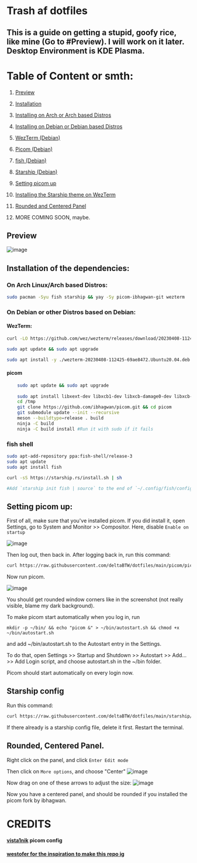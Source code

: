 # Trash af dotfiles
## This is a guide on getting a stupid, goofy rice, like mine (Go to #Preview). I will work on it later. Desktop Environment is KDE Plasma.

# Table of Content or smth:
1. [Preview](#preview)
2. [Installation](#install)
3. [Installing on Arch or Arch based Distros](#arch)
4. [Installing on Debian or Debian based Distros](#debian)


5. [WezTerm (Debian)](#wezterm-debian)
6. [Picom (Debian)](#picom-debian)
7. [fish (Debian)](#fish-debian)
8. [Starship (Debian)](#starship-debian)

9. [Setting picom up](#picom-setup)
10. [Installing the Starship theme on WezTerm](#starship-config)
11. [Rounded and Centered Panel](#rounded-panel)
12. MORE COMING SOON, maybe.

<a id="preview"></a>
## Preview

![image](https://user-images.githubusercontent.com/86793541/230784886-9422a41e-af54-4a9f-b5cb-96156a1de280.png)


<a id="install"></a>

## Installation of the dependencies:

<a id="arch"></a>

### On Arch Linux/Arch based Distros:
```sh
sudo pacman -Syu fish starship && yay -Sy picom-ibhagwan-git wezterm
```
<a id="debian"></a>

### On Debian or other Distros based on Debian:

<a id="wezterm-debian"></a>

#### WezTerm:

```sh 
curl -LO https://github.com/wez/wezterm/releases/download/20230408-112425-69ae8472/wezterm-20230408-112425-69ae8472.Ubuntu20.04.deb

sudo apt update && sudo apt upgrade

sudo apt install -y ./wezterm-20230408-112425-69ae8472.Ubuntu20.04.deb
```
<a id="picom-debian"></a>
#### picom
```sh
    sudo apt update && sudo apt upgrade
    
    sudo apt install libxext-dev libxcb1-dev libxcb-damage0-dev libxcb-xfixes0-dev libxcb-shape0-dev libxcb-render-util0-dev libxcb-render0-dev libxcb-randr0-dev libxcb-composite0-dev libxcb-image0-dev libxcb-present-dev libxcb-xinerama0-dev libpixman-1-dev libdbus-1-dev libconfig-dev libgl1-mesa-dev  libpcre2-dev  libevdev-dev uthash-dev libev-dev libx11-xcb-dev
    cd /tmp
    git clone https://github.com/ibhagwan/picom.git && cd picom
    git submodule update --init --recursive
    meson --buildtype=release . build
    ninja -C build
    ninja -C build install #Run it with sudo if it fails
```
<a id="fish-debian"></a>
### fish shell
```sh
sudo apt-add-repository ppa:fish-shell/release-3
sudo apt update
sudo apt install fish
```
<a id="starship-debian"></a>
```sh 
curl -sS https://starship.rs/install.sh | sh

#Add `starship init fish | source` to the end of `~/.config/fish/config.fish`
```    

<a id="picom-setup"></a>
## Setting picom up:
First of all, make sure that you've installed picom. 
If you did install it, open Settings, go to System and Monitor >> Compositor.
Here, disable `Enable on startup`

![image](https://user-images.githubusercontent.com/86793541/230785020-cb1129e8-844c-44de-99e2-138f23a68afe.png)

Then log out, then back in.
After logging back in, run this command:
```sh
curl https://raw.githubusercontent.com/deltaBTW/dotfiles/main/picom/picom.conf -o ~/.config/picom.conf
```

Now run picom. 

![image](https://user-images.githubusercontent.com/86793541/230785309-aa382a7f-8d67-4ad1-976d-9d38e6910624.png)

You should get rounded window corners like in the screenshot (not really visible, blame my dark background).

To make picom start automatically when you log in, run 

`mkdir -p ~/bin/ && echo "picom &" > ~/bin/autostart.sh && chmod +x ~/bin/autostart.sh`

and add ~/bin/autostart.sh to the Autostart entry in the Settings.

To do that, open Settings >> Startup and Shutdown >> Autostart >> Add... >> Add Login script, and choose autostart.sh in the ~/bin folder.

Picom should start automatically on every login now.

<a id="starship-install"></a>
## Starship config
Run this command: 
```sh 
curl https://raw.githubusercontent.com/deltaBTW/dotfiles/main/starship/starship.toml -o ~/.config
```
If there already is a starship config file, delete it first.
Restart the terminal.

<a id="rounded-panel"></a>
## Rounded, Centered Panel.
Right click on the panel, and click `Enter Edit mode`

Then click on `More options`, and choose "Center"
![image](https://user-images.githubusercontent.com/86793541/230786334-352e5146-3d6b-4b90-a120-e215bca72d40.png)

Now drag on one of these arrows to adjust the size:
![image](https://user-images.githubusercontent.com/86793541/230786381-9a9cfa81-5fb7-44fb-a671-e238c6dee6ed.png)

Now you have a centered panel, and should be rounded if you installed the picom fork by ibhagwan.





# CREDITS
#### [vista1nik](https://reddit.com/u/vista1nik) picom config
#### [westofer for the inspiration to make this repo ig](https://github.com/westofer/monochrome-theme)
